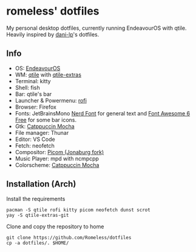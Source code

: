 # romeless' dotfiles
My personal desktop dotfiles, currently running EndeavourOS with qtile. Heavily inspired by [dani-lp](https://github.com/dani-lp/dotfiles)'s dotfiles.

## Info
- OS: [EndeavourOS](https://endeavouros.com/)
- WM: [qtile](https://github.com/qtile/qtile) with [qtile-extras](https://github.com/elParaguayo/qtile-extras)
- Terminal: kitty
- Shell: fish
- Bar: qtile's bar
- Launcher & Powermenu: [rofi](https://github.com/davatorium/rofi)
- Browser: Firefox
- Fonts: JetBrainsMono [Nerd Font](https://github.com/ryanoasis/nerd-fonts) for general text and [Font Awesome 6 Free](https://fontawesome.com/) for some bar icons. 
- Gtk: [Catppuccin Mocha](https://github.com/catppuccin/catppuccin)
- File manager: Thunar
- Editor: VS Code
- Fetch: neofetch
- Compositor: [Picom (Jonaburg fork)](https://github.com/jonaburg/picom)
- Music Player: mpd with ncmpcpp
- Colorscheme: [Catppuccin Mocha](https://github.com/catppuccin/catppuccin)

## Installation (Arch)
Install the requirements
```
pacman -S qtile rofi kitty picom neofetch dunst scrot
yay -S qtile-extras-git
```

Clone and copy the repository to home
```
git clone https://github.com/Romeless/dotfiles
cp -a dotfiles/. $HOME/
```
